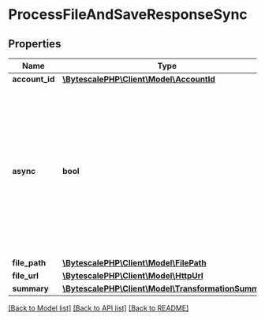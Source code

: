 # ProcessFileAndSaveResponseSync

## Properties

| Name           | Type                                                                             | Description                                                                                                                                                         | Notes      |
| -------------- | -------------------------------------------------------------------------------- | ------------------------------------------------------------------------------------------------------------------------------------------------------------------- | ---------- |
| **account_id** | [**\BytescalePHP\Client\Model\AccountId**](AccountId.md)                         |                                                                                                                                                                     |
| **async**      | **bool**                                                                         | False for synchronous file processing operations (e.g. image processing). For synchronous operations, the response body will contain links to the transformed file. |
| **file_path**  | [**\BytescalePHP\Client\Model\FilePath**](FilePath.md)                           |                                                                                                                                                                     |
| **file_url**   | [**\BytescalePHP\Client\Model\HttpUrl**](HttpUrl.md)                             |                                                                                                                                                                     |
| **summary**    | [**\BytescalePHP\Client\Model\TransformationSummary**](TransformationSummary.md) |                                                                                                                                                                     | [optional] |

[[Back to Model list]](../../README.md#documentation-for-models) [[Back to API list]](../../README.md#documentation-for-api-endpoints) [[Back to README]](../../README.md)
